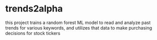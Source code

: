 # trends2alpha
this project trains a random forest ML model to read and analyze past trends for various keywords, and utilizes that data to make purchasing decisions for stock tickers
